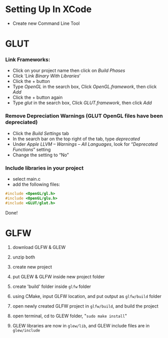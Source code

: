 # Setting Up In XCode

* Create new Command Line Tool

# GLUT

### Link Frameworks:

* Click on your project name then click on _Build Phases_
* Click ‘_Link Binary With Libraries_’
* Click the + button
* Type _OpenGL_ in the search box, Click _OpenGL.framework_, then click _Add_
* Click the + button again
* Type _glut_ in the search box, Click _GLUT.framework_, then click _Add_ 

### Remove Depreciation Warnings \(GLUT OpenGL files have been depreciated\)

* Click the _Build Settings_ tab
* In the search bar on the top right of the tab, type _deprecated_
* Under _Apple LLVM – Warnings – All Languages_, look for “_Deprecated Functions_” setting
* Change the setting to “No”

### Include libraries in your project

* select main.c
* add the following files:

```c++
#include <OpenGL/gl.h>
#include <OpenGL/glu.h>
#include <GLUT/glut.h>
```

Done!

# GLFW

1. download GLFW & GLEW

2. unzip both

3. create new project 

4. put GLEW & GLFW inside new project folder

5. create 'build' folder inside `glfw` folder

6. using CMake, input GLFW location, and put output as `glfw/build` folder

7. open newly created GLFW project in `glfw/build`, and build the project

8. open terminal, cd to GLEW folder, "`sudo make install`"

  1. GLEW libraries are now in `glew/lib`, and GLEW include files are in `glew/include`



